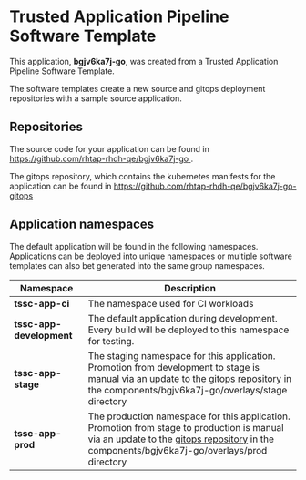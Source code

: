 # Trusted Application Pipeline Software Template

This application, **bgjv6ka7j-go**, was created from a Trusted Application Pipeline Software Template.

The software templates create a new source and gitops deployment repositories with a sample source application. 

## Repositories

The source code for your application can be found in [https://github.com/rhtap-rhdh-qe/bgjv6ka7j-go ](https://github.com/rhtap-rhdh-qe/bgjv6ka7j-go ).
 
The gitops repository, which contains the kubernetes manifests for the application can be found in 
[https://github.com/rhtap-rhdh-qe/bgjv6ka7j-go-gitops ](https://github.com/rhtap-rhdh-qe/bgjv6ka7j-go-gitops ) 

## Application namespaces 

The default application will be found in the following namespaces. Applications can be deployed into unique namespaces or multiple software templates can also bet generated into the same group namespaces.  

|  Namespace   |  Description   |  
| -------- | -------- |
| **tssc-app-ci** | The namespace used for CI workloads |
| **tssc-app-development** | The default application during development. Every build will be deployed to this namespace for testing. |
| **tssc-app-stage** | The staging namespace for this application. Promotion from development to stage is manual via an update to the [gitops repository](https://github.com/rhtap-rhdh-qe/bgjv6ka7j-go-gitops ) in the components/bgjv6ka7j-go/overlays/stage directory |
| **tssc-app-prod** | The production namespace for this application. Promotion from stage to production is manual via an update to the [gitops repository](https://github.com/rhtap-rhdh-qe/bgjv6ka7j-go-gitops ) in the components/bgjv6ka7j-go/overlays/prod directory |